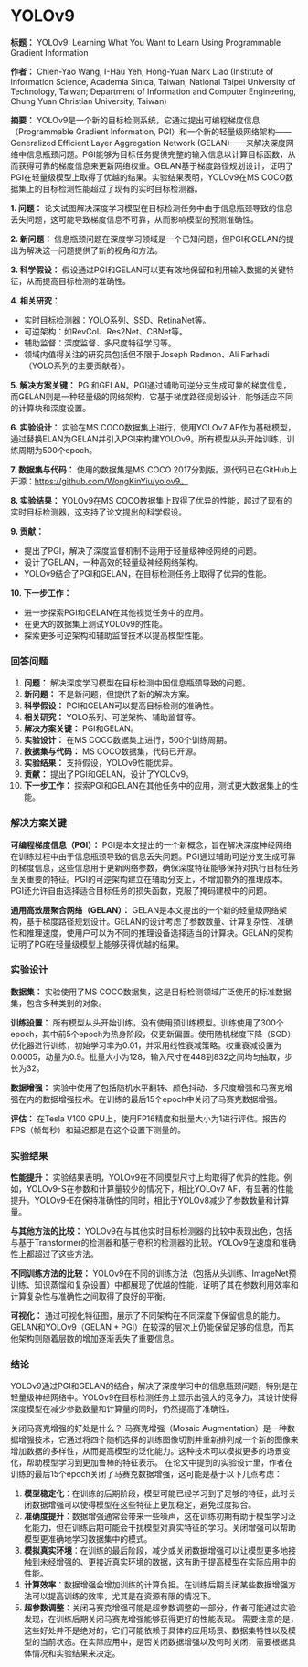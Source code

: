 # YOLOv9

**标题：** YOLOv9: Learning What You Want to Learn Using Programmable Gradient Information

**作者：** Chien-Yao Wang, I-Hau Yeh, Hong-Yuan Mark Liao (Institute of Information Science, Academia Sinica, Taiwan; National Taipei University of Technology, Taiwan; Department of Information and Computer Engineering, Chung Yuan Christian University, Taiwan)

**摘要：**
YOLOv9是一个新的目标检测系统，它通过提出可编程梯度信息（Programmable Gradient Information, PGI）和一个新的轻量级网络架构——Generalized Efficient Layer Aggregation Network (GELAN)——来解决深度网络中信息瓶颈问题。PGI能够为目标任务提供完整的输入信息以计算目标函数，从而获得可靠的梯度信息来更新网络权重。GELAN基于梯度路径规划设计，证明了PGI在轻量级模型上取得了优越的结果。实验结果表明，YOLOv9在MS COCO数据集上的目标检测性能超过了现有的实时目标检测器。

**1. 问题：**
论文试图解决深度学习模型在目标检测任务中由于信息瓶颈导致的信息丢失问题，这可能导致梯度信息不可靠，从而影响模型的预测准确性。

**2. 新问题：**
信息瓶颈问题在深度学习领域是一个已知问题，但PGI和GELAN的提出为解决这一问题提供了新的视角和方法。

**3. 科学假设：**
假设通过PGI和GELAN可以更有效地保留和利用输入数据的关键特征，从而提高目标检测的准确性。

**4. 相关研究：**
- 实时目标检测器：YOLO系列、SSD、RetinaNet等。
- 可逆架构：如RevCol、Res2Net、CBNet等。
- 辅助监督：深度监督、多尺度特征学习等。
- 领域内值得关注的研究员包括但不限于Joseph Redmon、Ali Farhadi（YOLO系列的主要贡献者）。

**5. 解决方案关键：**
PGI和GELAN。PGI通过辅助可逆分支生成可靠的梯度信息，而GELAN则是一种轻量级的网络架构，它基于梯度路径规划设计，能够适应不同的计算块和深度设置。

**6. 实验设计：**
实验在MS COCO数据集上进行，使用YOLOv7 AF作为基础模型，通过替换ELAN为GELAN并引入PGI来构建YOLOv9。所有模型从头开始训练，训练周期为500个epoch。

**7. 数据集与代码：**
使用的数据集是MS COCO 2017分割版。源代码已在GitHub上开源：https://github.com/WongKinYiu/yolov9。

**8. 实验结果：**
YOLOv9在MS COCO数据集上取得了优异的性能，超过了现有的实时目标检测器，这支持了论文提出的科学假设。

**9. 贡献：**
- 提出了PGI，解决了深度监督机制不适用于轻量级神经网络的问题。
- 设计了GELAN，一种高效的轻量级神经网络架构。
- YOLOv9结合了PGI和GELAN，在目标检测任务上取得了优异的性能。

**10. 下一步工作：**
- 进一步探索PGI和GELAN在其他视觉任务中的应用。
- 在更大的数据集上测试YOLOv9的性能。
- 探索更多可逆架构和辅助监督技术以提高模型性能。

### 回答问题

1. **问题：** 解决深度学习模型在目标检测中因信息瓶颈导致的问题。
2. **新问题：** 不是新问题，但提供了新的解决方案。
3. **科学假设：** PGI和GELAN可以提高目标检测的准确性。
4. **相关研究：** YOLO系列、可逆架构、辅助监督等。
5. **解决方案关键：** PGI和GELAN。
6. **实验设计：** 在MS COCO数据集上进行，500个训练周期。
7. **数据集与代码：** MS COCO数据集，代码已开源。
8. **实验结果：** 支持假设，YOLOv9性能优异。
9. **贡献：** 提出了PGI和GELAN，设计了YOLOv9。
10. **下一步工作：** 探索PGI和GELAN在其他任务中的应用，测试更大数据集上的性能。

### 解决方案关键

**可编程梯度信息（PGI）：**
PGI是本文提出的一个新概念，旨在解决深度神经网络在训练过程中由于信息瓶颈导致的信息丢失问题。PGI通过辅助可逆分支生成可靠的梯度信息，这些信息用于更新网络参数，确保深度特征能够保持对执行目标任务至关重要的特征。PGI的可逆架构建立在辅助分支上，不增加额外的推理成本。PGI还允许自由选择适合目标任务的损失函数，克服了掩码建模中的问题。

**通用高效层聚合网络（GELAN）：**
GELAN是本文提出的一个新的轻量级网络架构，基于梯度路径规划设计。GELAN的设计考虑了参数数量、计算复杂性、准确性和推理速度，使用户可以为不同的推理设备选择适当的计算块。GELAN的架构证明了PGI在轻量级模型上能够获得优越的结果。

### 实验设计

**数据集：**
实验使用了MS COCO数据集，这是目标检测领域广泛使用的标准数据集，包含多种类别的对象。

**训练设置：**
所有模型从头开始训练，没有使用预训练模型。训练使用了300个epoch，其中前5个epoch为热身阶段，仅更新偏置。使用随机梯度下降（SGD）优化器进行训练，初始学习率为0.01，并采用线性衰减策略。权重衰减设置为0.0005，动量为0.9。批量大小为128，输入尺寸在448到832之间均匀抽取，步长为32。

**数据增强：**
实验中使用了包括随机水平翻转、颜色抖动、多尺度增强和马赛克增强在内的数据增强技术。在训练的最后15个epoch中关闭了马赛克数据增强。

**评估：**
在Tesla V100 GPU上，使用FP16精度和批量大小为1进行评估。报告的FPS（帧每秒）和延迟都是在这个设置下测量的。

### 实验结果

**性能提升：**
实验结果表明，YOLOv9在不同模型尺寸上均取得了优异的性能。例如，YOLOv9-S在参数和计算量较少的情况下，相比YOLOv7 AF，有显著的性能提升。YOLOv9-E在保持准确性的同时，相比于YOLOv8减少了参数数量和计算量。

**与其他方法的比较：**
YOLOv9在与其他实时目标检测器的比较中表现出色，包括与基于Transformer的检测器和基于卷积的检测器的比较。YOLOv9在速度和准确性上都超过了这些方法。

**不同训练方法的比较：**
YOLOv9在不同的训练方法（包括从头训练、ImageNet预训练、知识蒸馏和复杂设置）中都展现了优越的性能，证明了其在参数利用效率和计算复杂性与准确性之间取得了良好的平衡。

**可视化：**
通过可视化特征图，展示了不同架构在不同深度下保留信息的能力。GELAN和YOLOv9（GELAN + PGI）在较深的层次上仍能保留足够的信息，而其他架构则随着层数的增加逐渐丢失了重要信息。

### 结论

YOLOv9通过PGI和GELAN的结合，解决了深度学习中的信息瓶颈问题，特别是在轻量级神经网络中。YOLOv9在目标检测任务上显示出强大的竞争力，其设计使得深度模型在减少参数数量和计算量的同时，仍然提高了准确性。


关闭马赛克增强的好处是什么？
马赛克增强（Mosaic Augmentation）是一种数据增强技术，它通过将四个随机选择的训练图像切割并重新排列成一个新的图像来增加数据的多样性，从而提高模型的泛化能力。这种技术可以模拟更多的场景变化，帮助模型学习到更加鲁棒的特征表示。 在论文中提到的实验设计里，作者在训练的最后15个epoch关闭了马赛克数据增强，这可能是基于以下几点考虑：

1. **模型稳定化**：在训练的后期阶段，模型可能已经学习到了足够的特征，此时关闭数据增强可以使得模型在这些特征上更加稳定，避免过度拟合。
2. **准确度提升**：数据增强通常会带来一些噪声，这在训练初期有助于模型学习泛化能力，但在训练后期可能会干扰模型对真实特征的学习。关闭增强可以帮助模型更准确地学习数据集中的模式。
3. **模拟真实环境**：在训练的最后阶段，减少或关闭数据增强可以让模型更多地接触到未经增强的、更接近真实环境的数据，这有助于提高模型在实际应用中的性能。
4. **计算效率**：数据增强会增加训练的计算负担。在训练后期关闭某些数据增强方法可以提高训练的效率，尤其是在资源有限的情况下。
5. **超参数调整**：关闭马赛克增强可能是超参数调整的一部分，作者可能通过实验发现，在训练后期关闭马赛克增强能够获得更好的性能表现。 需要注意的是，这些好处并不是绝对的，它们可能依赖于具体的应用场景、数据集特性以及模型的当前状态。在实际应用中，是否关闭数据增强以及何时关闭，需要根据具体情况和实验结果来决定。